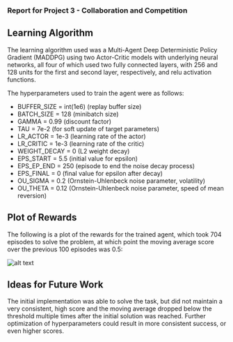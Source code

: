 ### Report for Project 3 - Collaboration and Competition

## Learning Algorithm

The learning algorithm used was a Multi-Agent Deep Deterministic Policy Gradient (MADDPG) using two Actor-Critic models with underlying neural networks, all four of which used two fully connected layers, with 256 and 128 units for the first and second layer, respectively, and relu activation functions.

The hyperparameters used to train the agent were as follows:
- BUFFER_SIZE = int(1e6)  (replay buffer size)
- BATCH_SIZE = 128        (minibatch size)
- GAMMA = 0.99            (discount factor)
- TAU = 7e-2              (for soft update of target parameters)
- LR_ACTOR = 1e-3         (learning rate of the actor)
- LR_CRITIC = 1e-3        (learning rate of the critic)
- WEIGHT_DECAY = 0        (L2 weight decay)
- EPS_START = 5.5         (initial value for epsilon)
- EPS_EP_END = 250        (episode to end the noise decay process)
- EPS_FINAL = 0           (final value for epsilon after decay)
- OU_SIGMA = 0.2          (Ornstein-Uhlenbeck noise parameter, volatility)
- OU_THETA = 0.12         (Ornstein-Uhlenbeck noise parameter, speed of mean reversion)

## Plot of Rewards

The following is a plot of the rewards for the trained agent, which took 704 episodes to solve the problem, at which point the moving average score over the previous 100 episodes was 0.5:

![alt text](plot_of_rewards.png "Plot of Rewards")

## Ideas for Future Work

The initial implementation was able to solve the task, but did not maintain a very consistent, high score and the moving average dropped below the threshold multiple times after the initial solution was reached. Further optimization of hyperparameters could result in more consistent success, or even higher scores.


